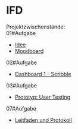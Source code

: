 # IFD
Projektzwischenstände: 
<br>
01#Aufgabe 
  - <a href="https://github.com/Sandra98p/IFD/blob/main/01%23Aufgabe/01%23Idee.pdf">Idee</a>
  - <a href="https://github.com/Sandra98p/IFD/blob/main/01%23Aufgabe/01%23Moodboard.pdf">Moodboard</a>

02#Aufgabe
  - <a href="https://github.com/Sandra98p/IFD/blob/main/02%23Aufgaben/02%23Aufgabe_IFD.pdf">Dashboard 1 - Scribble</a>

03#Aufgabe
  - <a href="https://xd.adobe.com/view/58713a8b-ff51-4169-bef7-0933c7184f6d-0d22/?fullscreen">Prototyp: User Testing</a>

07#Aufgabe
  - <a href="https://github.com/Sandra98p/IFD/blob/main/03%23Aufgabe/User-Testing_Leitfaden.pdf">Leitfaden und Protokoll</a>